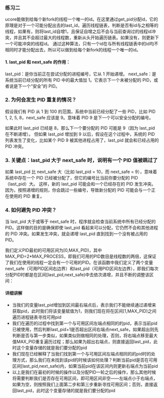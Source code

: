 ### 练习二

ucore能做到给每个新fork的线程一个唯一的id。在这里通过get_pid分配id，它的原理是对于一个可能分配出去的last_id，遍历线程链表，判断是否有id与之相等的线程，如果有，则将last_id自增1，且保证自增之后不会与当前查询过的线程id冲突，并且其不会超过最大的线程数，重新从头开始遍历链表。如果没有，则更新下一个可能冲突的线程id。
通过这种算法，只有一个id在与所有线程链表中的id均不相同时才能分配出去，所以可以做到给每个新fork的线程一个唯一的id。

#### 1. last_pid 和 next_safe 的作用：

last_pid：是你当前正在尝试分配的进程编号，它从 1 开始递增。
next_safe：是系统当前已经分配的所有 PID 中的最大值加 1。它表示下一个未被分配的 PID，或者说是下一个“安全”的 PID。

### 2. 为何会发生 PID 重复的情况？
假设我们有 PID 从 1 到 100 的范围，系统中当前已经分配了一些 PID，比如 PID 1, 2, 5, 8，next_safe 应该是 9。意味着 PID 9 是下一个可以安全分配的编号。

如果此时 last_pid 已经是 8，那么下一个要分配的 PID 可能是 9（因为 last_pid 在不断递增）。
但如果 last_pid 增加到 9 以后，假设在这个过程中，系统的 PID 列表发生了变化，比如某个 PID 9 被其他进程占用了，last_pid 就会和已经占用的 PID 冲突。

### 3. 关键点：last_pid 大于 next_safe 时，说明有一个 PID 值被跳过了
如果 last_pid 比 next_safe 大（比如 last_pid = 10，而 next_safe = 9），意味着系统中存在一个 PID 已经被分配了，但它的编号比当前你要分配的 PID（last_pid）大。
这样，新的 last_pid 可能会和一个已经存在的 PID 发生冲突。因为，按照递增的规则，你会跳过一些编号，导致新分配的 PID 可能会与一个正在使用的 PID 重复。
### 4. 如何避免 PID 冲突？
当 last_pid 大于或等于 next_safe 时，程序就会检查当前系统中所有已经分配的 PID。这样做的目的是确保即使 last_pid 看起来可以分配，它仍然不会和其他进程的 PID 冲突。如果发生冲突，就会递增 last_pid 直到找到一个没有被占用的 PID。

我们定义PID最初的可用区间为[0,MAX_PID)，其中MAX_PID=2*MAX_PROCESS，即我们可用的PID数目是线程数的两倍，这保证了我们在使用的线程一定会有一个可用的PID。在该函数中我们定义了两个变量next_safe（可用PID区间右边界）和last_pid（可用PID区间左边界），即我们每次分配PID时都是在区间[last_pid,next_safe)中去依次递增，并且不断的调整该区间：

#### 详细讲解
- 当我们的变量last_pid增加到区间最右端点后，表示我们不能继续通过递增来获取pid，此时我们将该变量赋值为1，则我们现在将在区间[1,MAX_PID)之间遍历进程链表寻找可用pid
- 我们在遍历的过程中找到第一个与可用区间左端点相同的的pid，表示当前pid已被使用，然后判断last_pid+1是否超出区间右端点next_safe，如果超出则先判断是否与第一步类似，如果类似则做相同的处理，否则，将右端点移至最大值MAX_PID重复遍历过程；那么如果为超出右端点，则直接返回last_pid，此时这个变量存储的就是我们要分配的pid
- 我们现在已经解释了当我们找到第一个与可用区间左端点相同的的pid时的处理方式，那么我们在未找到该pid的时候该如何处理？判断当前pid是否在可用区间[last_pid,next_safe)内，如果当前pid在该区间内则更新右端点为当前pid
- 以上是我们在最初的时候的操作以及分配PID一轮之后的操作，那么其他时候将需要判断我们是否存在可用区间，即可用区间非空——左端点小于右端点，如果为空，则按照我们上面第二步和第三步重新寻找可用区间；否则，直接返回last_pid，此时这个变量存储的就是我们要分配的pid